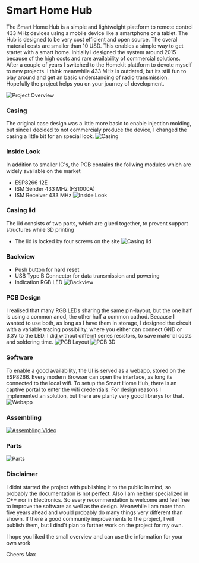 # Smart Home Hub
The Smart Home Hub is a simple and lightweight plattform to remote control 433 MHz devices using a mobile device like a smartphone or a tablet. The Hub is designed to be very cost efficient and open source. The overal material costs are smaller than 10 USD. This enables a simple way to get startet with a smart home. Initially I designed the system around 2015 because of the high costs and rare availability of commercial solutions. After a couple of years I switched to the Homekit plattform to devote myself to new projects. I think meanwhile 433 MHz is outdated, but its still fun to play around and get an basic understanding of radio transmission. Hopefully the project helps you on your journey of development. 

![Project Overview](/Images/overview.png "Project Overview")

### Casing
The original case design was a little more basic to enable injection molding, but since I decided to not commercialy produce the device, I changed the casing a little bit for an special look. 
![Casing](Images/casing.jpg "Casing")

### Inside Look
In addition to smaller IC's, the PCB contains the follwing modules which are widely available on the market
- ESP8266 12E
- ISM Sender 433 MHz (FS1000A)
- ISM Receiver 433 MHz
![Inside Look](Images/inside_look.jpg "Inside Look")

### Casing lid
The lid consists of two parts, which are glued together, to prevent support structures while 3D printing
- The lid is locked by four screws on the site
![Casing lid](Images/open_lid.jpg "Casing lid")

### Backview
- Push button for hard reset
- USB Type B Connector for data transmission and powering
- Indication RGB LED
![Backview](Images/backview.jpg "Backview")

### PCB Design
I realised that many RGB LEDs sharing the same pin-layout, but the one half is using a common anod, the other half a common cathod. Because I wanted to use both, as long as I have them in storage, I designed the circuit with a variable tracing possibility, where you either can connect GND or 3,3V to the LED. I did without differnt series resistors, to save material costs and soldering time.
![PCB Layout](Images/pcb_layout.png "PCB Layout")
![PCB 3D](Images/pcb_rendering.jpg "PCB 3D")

### Software
To enable a good availability, the UI is served as a webapp, stored on the ESP8266. Every modern Browser can open the interface, as long its connected to the local wifi. To setup the Smart Home Hub, there is an captive portal to enter the wifi credentials. For design reasons I implemented an solution, but there are planty very good librarys for that. 
![Webapp](Images/webapp.jpg "Webapp")

### Assembling 
[![Assembling Video](Images/youtube.jpg)](https://www.youtube.com/watch?v=qMJYErCeu4k "Assembling Video")

### Parts
![Parts](Images/parts.jpg "Parts")

### Disclaimer
I didnt started the project with publishing it to the public in mind, so probably the documentation is not perfect. Also I am neither specialized in C++ nor in Electronics. So every recommendation is welcome and feel free to improve the software as well as the design. Meanwhile I am more than five years ahead and would probably do many things very different than shown. If there a good community improvements to the project, I will publish them, but I dind't plan to further work on the project for my own. 

I hope you liked the small overview and can use the information for your own work

Cheers
Max
